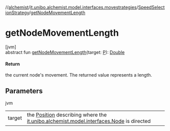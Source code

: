 //[alchemist](../../../index.md)/[it.unibo.alchemist.model.interfaces.movestrategies](../index.md)/[SpeedSelectionStrategy](index.md)/[getNodeMovementLength](get-node-movement-length.md)

# getNodeMovementLength

[jvm]\
abstract fun [getNodeMovementLength](get-node-movement-length.md)(target: [P](../../it.unibo.alchemist.model.implementations.movestrategies.speed/-constant-speed/index.md)): [Double](https://kotlinlang.org/api/latest/jvm/stdlib/kotlin/-double/index.html)

#### Return

the current node's movement. The returned value represents a length.

## Parameters

jvm

| | |
|---|---|
| target | the [Position](../../it.unibo.alchemist.model.interfaces/-position/index.md) describing where the [it.unibo.alchemist.model.interfaces.Node](../../it.unibo.alchemist.model.interfaces/-node/index.md) is directed |
